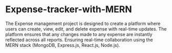 # Expense-tracker-with-MERN
The Expense management project is designed to create a platform where users can create, view, edit, and delete expense with real-time updates. The platform ensures that any changes made to any expense are instantly reflected across all reports. Ensuring real-time collaboration using the MERN stack (MongoDB, Express.js, React.js, Node.js).
